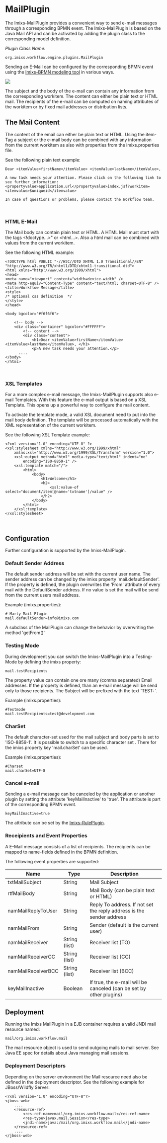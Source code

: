 # MailPlugin 
The Imixs-MailPlugin provides a convenient way to send e-mail messages through a corresponding BPMN event.
The Imixs-MailPlugin is based on the Java Mail API and can be activated by adding the plugin class to the corresponding model definition.

_Plugin Class Name:_

    org.imixs.workflow.engine.plugins.MailPlugin

Sending an E-Mail can be configured by the corresponding BPMN event using the [Imixs-BPMN modeling tool](../../modelling/activities.html) in various ways. 

<img src="../../images/modelling/bpmn_screen_23.png"/>  

The subject and the body of the e-mail can contain any information from the corresponding workitem. The content can either be plain text or HTML mail. The recipients of the e-mail can be computed on naming attributes of the workitem or by fixed mail addresses or distribution lists. 


## The Mail Content

The content of the email can either be plain text or HTML. Using the item-Tag a subject or the e-mail body can be combined with any information from the current workitem as also with properties from the imixs.properties file. 

See the following plain text example:


    Dear <itemValue>firstName</itemValue> <itemValue>lastName</itemValue>,
    
    A new task needs your attention. Please click on the following link to see further information: 
	<propertyvalue>application.url</propertyvalue>index.jsf?workitem=<itemvalue>$uniqueid</itemvalue>
    
	In case of questions or problems, please contact the Workflow team.    


<br />

### HTML E-Mail

The Mail body can contain plain text or HTML. 
A HTML Mail must start with the tags <!doctype...>" or <html...>. Also a html mail can be combined with values from the current workitem. 

See the following HTML example:

	<!DOCTYPE html PUBLIC "-//W3C//DTD XHTML 1.0 Transitional//EN" "http://www.w3.org/TR/xhtml1/DTD/xhtml1-transitional.dtd">
	<html xmlns="http://www.w3.org/1999/xhtml">
	<head>
	<meta name="viewport" content="width=device-width" />
	<meta http-equiv="Content-Type" content="text/html; charset=UTF-8" />
	<title>Workflow Message</title>
	<style>
	/* optional css definition  */
	</style>
	</head>
	
	<body bgcolor="#f6f6f6">
	
		<!-- body -->
		<div class="container" bgcolor="#FFFFFF">
			<!-- content -->
			<div class="content">
				<h1>Dear <itemValue>firstName</itemValue> <itemValue>lastName</itemValue>, </h1>
				<p>A new task needs your attention.</p>
          ....
    </body>
    </html>

<br />

### XSL Templates

For a more complex e-mail message, the Imixs-MailPlugin supports also e-mail Templates. With this feature the e-mail output is based on a XSL Template. This opens up a powerful way to configure the mail content.

To activate the template mode, a valid XSL document need to put into the mail body definition. The template will be processed automatically with the XML representation of the current workitem.

See the following XSL Template example:

	<?xml version="1.0" encoding="UTF-8" ?>
	<xsl:stylesheet xmlns="http://www.w3.org/1999/xhtml"
		xmlns:xsl="http://www.w3.org/1999/XSL/Transform" version="1.0">
		<xsl:output method="html" media-type="text/html" indent="no"
			encoding="ISO-8859-1" />
		<xsl:template match="/">
			<html>
				<body>
					<h1>Welcome</h1>
					<h2>
						<xsl:value-of select="document/item[@name='txtname']/value" />
					</h2>
				</body>
			</html>
		</xsl:template>
	</xsl:stylesheet>



<br />

## Configuration

Further configuration is supported by the Imixs-MailPlugin.



### Default Sender Address
The default sender address will be set with the current user name.  The sender address can be changed by the imixs property 'mail.defaultSender'. If the property is defined, the plugin overwrites the 'From' attribute of every mail with the DefaultSender address.  If no value is set the mail will be send from the current users mail address.
 
Example (imixs.properties):

	# Marty Mail Plugin
	mail.defaultSender=info@imixs.com

A subclass of the MailPlugin can change the behavior by overwriting the method 'getFrom()'
 

### Testing Mode
During development you can switch the Imixs-MailPlugin into a Testing-Mode by defining the imixs property: 

    mail.testRecipients
 
The property value can contain one ore many (comma separated) Email addresses. If the property is  defined, than an e-mail message will be send only to those recipients. The Subject will be prefixed with the text 'TEST: '.

Example (imixs.properties):

	#Testmode
	mail.testRecipients=test@development.com




### CharSet
The default character-set used for the mail subject and body parts is set to 'ISO-8859-1'.
It is possible to switch to a specific character set . There for the imixs.property key 'mail.charSet' can be used. 

Example (imixs.properties):

	#Charset
	mail.charSet=UTF-8


### Cancel e-mail

Sending a e-mail message can be canceled by the application or another plugin by setting the attribute 'keyMailInactive' to 'true'. The attribute is part of the corresponding BPMN event. 

    keyMailInactive=true

The attribute can be set by the [Imixs-RulePlugin](./ruleplugin.html).

### Receipients and Event Properties

A E-Mail message consists of a list of recipients. The recipients can be mapped to name-fields defined in the BPMN definition.
 
The following event properties are supported:


|Name                  |Type       | Description                                   |
|----------------------|-----------|-----------------------------------------------| 
| txtMailSubject       | String    | Mail Subject                                  |
| rtfMailBody          | String    | Mail Body (can be plain text or HTML)          |
| namMailReplyToUser   | String    | Reply To address. If not set the reply address is the sender address |
| namMailFrom          | String    | Sender (default is the current user)          |
| namMailReceiver      | String (list)   | Receiver list (TO)                      |
| namMailReceiverCC    | String (list)   | Receiver list (CC)                      |
| namMailReceiverBCC   | String (list)   | Receiver list (BCC)                     |
| keyMailInactive      | Boolean    | If true, the e-mail will be canceled (can be set by other plugins)  |



## Deployment

Running the Imixs MailPlugin in a EJB container requires a valid JNDI mail resource named:

    mail/org.imixs.workflow.mail

The mail resource object is used to send outgoing mails to mail server. See Java EE spec for details about Java managing mail sessions.

### Deployment Descriptors

Depending on the server environment the Mail resource need also be defined in the deployment descriptor. See the following example for JBoss/Wildfly Server: 


	<?xml version="1.0" encoding="UTF-8"?>
	<jboss-web>
		....
		<resource-ref>
			<res-ref-name>mail/org.imixs.workflow.mail</res-ref-name>
			<res-type>javax.mail.Session</res-type>
			<jndi-name>java:/mail/org.imixs.workflow.mail</jndi-name>
		</resource-ref>
		....
	</jboss-web>

